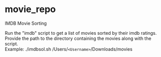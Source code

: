 # movie_repo
IMDB Movie Sorting

Run the "imdb" script to get a list of movies sorted by their imdb ratings.<br />
Provide the path to the directory containing the movies along with the script.<br />
Example: ./imdbsol.sh /Users/`<Username>`/Downloads/movies<br />
